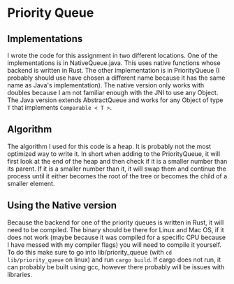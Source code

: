 Priority Queue
==============

Implementations
---------------

I wrote the code for this assignment in two different locations.
One of the implementations is in NativeQueue.java.
This uses native functions whose backend is written in Rust.
The other implementation is in PriorityQueue (I probably should use
have chosen a different name because it has the same name as 
Java's implementation). The native version only works with doubles
because I am not familiar enough with the JNI to use any Object.
The Java version extends AbstractQueue and works for any Object of
type ``T`` that implements ``Comparable < T >``.

Algorithm
---------

The algorithm I used for this code is a heap. It is probably
not the most optimized way to write it. In short when adding
to the PriorityQueue, it will first look at the end of the 
heap and then check if it is a smaller number than its parent.
If it is a smaller number than it, it will swap them and continue
the process until it either becomes the root of the tree or
becomes the child of a smaller element. 

Using the Native version
------------------------

Because the backend for one of the priority queues is written
in Rust, it will need to be compiled. The binary should be
there for Linux and Mac OS, if it does not work (maybe because
it was compiled for a specific CPU because I have messed with
my compiler flags) you will need to compile it yourself. To do
this make sure to go into lib/priority_queue (with 
``cd lib/priority_queue`` on linux) and run ``cargo build``.
If cargo does not run, it can probably be built using gcc, however
there probably will be issues with libraries. 